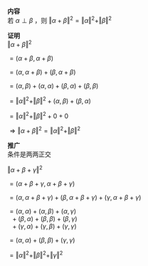 **内容**  
若 $\alpha\perp\beta$ ，则 $\Vert\alpha+\beta\Vert^2=\Vert\alpha\Vert^2+\Vert\beta\Vert^2$  
  
**证明**  
$\Vert\alpha+\beta\Vert^2$  
  
$=(\alpha+\beta,\alpha+\beta)$  
  
$=(\alpha,\alpha+\beta)+(\beta,\alpha+\beta)$  
  
$=(\alpha,\beta)+(\alpha,\alpha)+(\beta,\alpha)+(\beta,\beta)$  
  
$=\Vert\alpha\Vert^2+\Vert\beta\Vert^2+(\alpha,\beta)+(\beta,\alpha)$  
  
$=\Vert\alpha\Vert^2+\Vert\beta\Vert^2+0+0$  
  
$\Rightarrow\Vert\alpha+\beta\Vert^2=\Vert\alpha\Vert^2+\Vert\beta\Vert^2$  
  
**推广**  
条件是两两正交  
  
$\Vert\alpha+\beta+\gamma\Vert^2$  
  
$=(\alpha+\beta+\gamma,\alpha+\beta+\gamma)$  
  
$=(\alpha,\alpha+\beta+\gamma)+(\beta,\alpha+\beta+\gamma)+(\gamma,\alpha+\beta+\gamma)$  
  
$=(\alpha,\alpha)+(\alpha,\beta)+(\alpha,\gamma)$  
$\enspace+(\beta,\alpha)+(\beta,\beta)+(\beta,\gamma)$  
$\enspace+(\gamma,\alpha)+(\gamma,\beta)+(\gamma,\gamma)$  
  
$=(\alpha,\alpha)+(\beta,\beta)+(\gamma,\gamma)$  
  
$=\Vert\alpha\Vert^2+\Vert\beta\Vert^2+\Vert\gamma\Vert^2$  
